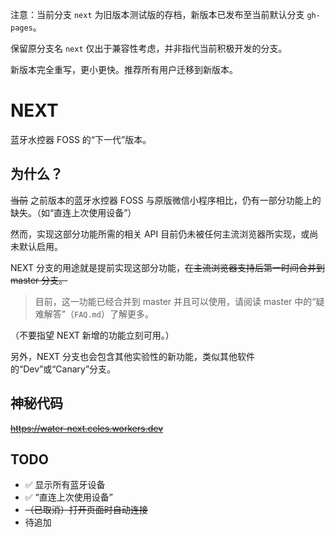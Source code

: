 注意：当前分支 `next` 为旧版本测试版的存档，新版本已发布至当前默认分支 `gh-pages`。

保留原分支名 `next` 仅出于兼容性考虑，并非指代当前积极开发的分支。

新版本完全重写，更小更快。推荐所有用户迁移到新版本。

# NEXT
蓝牙水控器 FOSS 的“下一代”版本。

## 为什么？
~~当前~~ 之前版本的蓝牙水控器 FOSS 与原版微信小程序相比，仍有一部分功能上的缺失。（如“直连上次使用设备”）

然而，实现这部分功能所需的相关 API 目前仍未被任何主流浏览器所实现，或尚未默认启用。

NEXT 分支的用途就是提前实现这部分功能，~~在主流浏览器支持后第一时间合并到 master 分支。~~
> 目前，这一功能已经合并到 master 并且可以使用，请阅读 master 中的“疑难解答”（`FAQ.md`）了解更多。

（不要指望 NEXT 新增的功能立刻可用。）

另外，NEXT 分支也会包含其他实验性的新功能，类似其他软件的“Dev”或“Canary”分支。

## 神秘代码
~~https://water-next.celes.workers.dev~~

## TODO
- ✅ 显示所有蓝牙设备
- ✅ “直连上次使用设备”
- ~~（已取消）打开页面时自动连接~~
- 待追加
